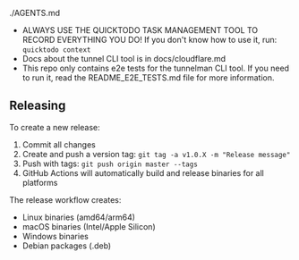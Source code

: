 ./AGENTS.md

- ALWAYS USE THE QUICKTODO TASK MANAGEMENT TOOL TO RECORD EVERYTHING YOU DO! If you don't know how to use it, run: `quicktodo context`
- Docs about the tunnel CLI tool is in docs/cloudflare.md
- This repo only contains e2e tests for the tunnelman CLI tool. If you need to run it, read the README_E2E_TESTS.md file for more information.

## Releasing

To create a new release:
1. Commit all changes
2. Create and push a version tag: `git tag -a v1.0.X -m "Release message"`
3. Push with tags: `git push origin master --tags`
4. GitHub Actions will automatically build and release binaries for all platforms

The release workflow creates:
- Linux binaries (amd64/arm64)
- macOS binaries (Intel/Apple Silicon)
- Windows binaries
- Debian packages (.deb)
